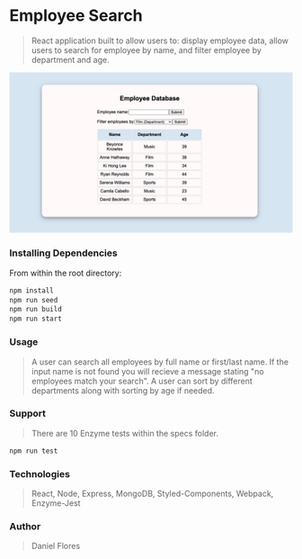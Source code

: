 # Employee Search

> React application built to allow users to: display employee data, allow users to search for employee by name, and filter employee by department and age.


<img src="EmployeeDatabase.png" alt="EmployeeDatabase"/>

### Installing Dependencies

From within the root directory:

```sh
npm install
npm run seed
npm run build
npm run start
```

### Usage

> A user can search all employees by full name or first/last name. If the input name is not found you will recieve a message stating "no employees match your search". A user can sort by different departments along with sorting by age if needed.

### Support

> There are 10 Enzyme tests within the specs folder.

```sh
npm run test
```

### Technologies

> React, Node, Express, MongoDB, Styled-Components, Webpack, Enzyme-Jest

### Author

> Daniel Flores
